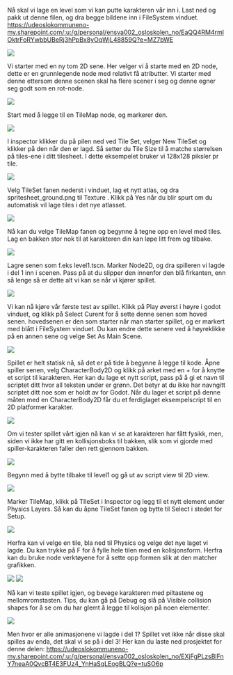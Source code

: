 Nå skal vi lage en level som vi kan putte karakteren vår inn i.
Last ned og pakk ut denne filen, og dra begge bildene inn i FileSystem vinduet.
https://udeoslokommuneno-my.sharepoint.com/:u:/g/personal/ensva002_osloskolen_no/EaQQ4RM4rmlOktrFoRYwbbUBeRj3hPpBx8yOqWjL48859Q?e=MZ7bWE

![](projects/godot-guide/media/2_Tile4.png)

Vi starter med en ny tom 2D sene. Her velger vi å starte med en 2D node, dette er en grunnlegende node med relativt få atributter. Vi starter med denne ettersom denne scenen skal ha flere scener i seg og denne egner seg godt som en rot-node.

![](projects/godot-guide/media/2_Tile5.gif)

Start med å legge til en TileMap node, og markerer den.

![](projects/godot-guide/media/2_Tile3.png)

I inspector klikker du på pilen ned ved Tile Set, velger New TileSet og klikker på den når den er lagd. Så setter du Tile Size til å matche størrelsen på tiles-ene i ditt tilesheet. I dette eksempelet bruker vi 128x128 piksler pr tile.

![](projects/godot-guide/media/2_Tile1.png)

Velg TileSet fanen nederst i vinduet, lag et nytt atlas, og dra spritesheet_ground.png til Texture <empty>. Klikk på Yes når du blir spurt om du automatisk vil lage tiles i det nye atlasset.

![](projects/godot-guide/media/2_Tile6.gif)

Nå kan du velge TileMap fanen og begynne å tegne opp en level med tiles.  Lag en bakken stor nok til at karakteren din kan løpe litt frem og tilbake.

![](projects/godot-guide/media/2_Tile7.gif)

Lagre senen som f.eks level1.tscn. Marker Node2D, og dra spilleren vi lagde i del 1 inn i scenen. Pass på at du slipper den innenfor den blå firkanten, enn så lenge så er dette alt vi kan se når vi kjører spillet.

![](projects/godot-guide/media/2_Tile8.gif)

Vi kan nå kjøre vår første test av spillet. Klikk på Play øverst i høyre i godot vinduet, og klikk på Select Curent for å sette denne senen som hoved senen. hovedsenen er den som starter når man starter spillet, og er markert med blått i FileSystem vinduet. Du kan endre dette senere ved å høyreklikke på en annen sene og velge Set As Main Scene.

![](projects/godot-guide/media/2_Tile9.gif)

Spillet er helt statisk nå, så det er på tide å begynne å legge til kode. Åpne spiller senen, velg CharacterBody2D og klikk på arket med en + for å knytte et script til karakteren. Her kan du lage et nytt script, pass på å gi et navn til scriptet ditt hvor all teksten under er grønn. Det betyr at du ikke har navngitt scriptet ditt noe som er holdt av for Godot. Når du lager et script på denne måten med en CharacterBody2D får du et ferdiglaget eksempelscript til en 2D platformer karakter.

![](projects/godot-guide/media/2_Tile10.gif)

Om vi tester spillet vårt igjen nå kan vi se at karakteren har fått fysikk, men, siden vi ikke har gitt en kollisjonsboks til bakken, slik som vi gjorde med spiller-karakteren faller den rett gjennom bakken.

![](projects/godot-guide/media/2_Tile11.gif)

Begynn med å bytte tilbake til level1 og gå ut av script view til 2D view.

![](projects/godot-guide/media/2_Tile12.gif)

Marker TileMap, klikk på TIleSet i Inspector og legg til et nytt element under Physics Layers. Så kan du åpne TileSet fanen og bytte til Select i stedet for Setup.

![](projects/godot-guide/media/2_Tile13.gif)

Herfra kan vi velge en tile, bla ned til Physics og velge det nye laget vi lagde. Du kan trykke på F for å fylle hele tilen med en kolisjonsform. Herfra kan du bruke node verktøyene for å sette opp formen slik at den matcher grafikken.

![](projects/godot-guide/media/2_Tile16.png)
![](projects/godot-guide/media/2_Tile14.gif)

Nå kan vi teste spillet igjen, og bevege karakteren med piltastene og mellomromstasten. Tips, du kan gå på Debug og slå på Visible collision shapes for å se om du har glemt å legge til kolisjon på noen elementer.

![](projects/godot-guide/media/2_Tile15.gif)

Men hvor er alle animasjonene vi lagde i del 1? Spillet vet ikke når disse skal spilles av enda, det skal vi se på i del 3!
Her kan du laste ned prosjektet for denne delen: https://udeoslokommuneno-my.sharepoint.com/:u:/g/personal/ensva002_osloskolen_no/EXjFgPLzsBlFnY7neaA0QvcBT4E3FUz4_YnHaSqLEogBLQ?e=tuSO6p





